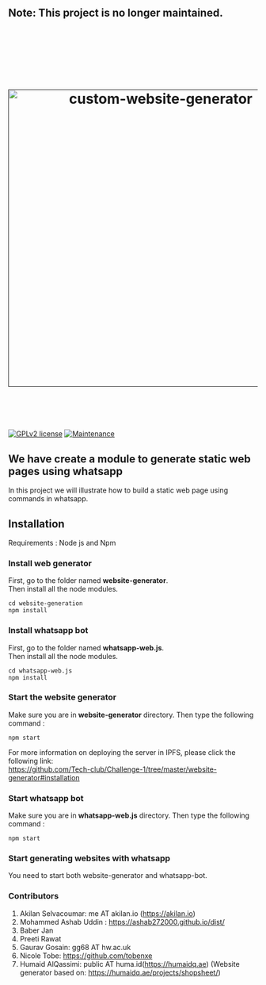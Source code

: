 ## Note: This project is no longer maintained. 
<h1 align="center">
  <br>
  <br>
  <br>
  <a href=""><img src="https://user-images.githubusercontent.com/55575735/123408904-9da0dd80-d5be-11eb-8cc5-7b68be61630d.png" alt="custom-website-generator" width="600"></a>
  <br>
  <br>
  <br>
</h1>



[![GPLv2 license](https://img.shields.io/badge/License-GPLv2-blue.svg)](http://perso.crans.org/besson/LICENSE.html)
[![Maintenance](https://img.shields.io/badge/Maintained%3F-yes-green.svg)](https://github.com/HWTechClub/Custom-Static-Website-Generator/graphs/commit-activity)

## We have create a module to generate static web pages using whatsapp 
In this project we will illustrate how to build a static web page using commands in whatsapp. 

## Installation
Requirements : Node js and Npm 

### Install web generator

First, go to the folder named **website-generator**.  
Then install all the node modules.
``` 
cd website-generation   
npm install
```

### Install whatsapp bot

First, go to the folder named **whatsapp-web.js**.  
Then install all the node modules.

``` 
cd whatsapp-web.js
npm install 
```

### Start the website generator
Make sure you are in **website-generator** directory. Then type the following command :
```
npm start
```
For more information on deploying the server in IPFS, please click the following link:  
https://github.com/Tech-club/Challenge-1/tree/master/website-generator#installation

### Start whatsapp bot

Make sure you are in **whatsapp-web.js** directory. Then type the following command :
```
npm start
```

### Start generating websites with whatsapp

You need to start both website-generator and whatsapp-bot.



### Contributors 
1. Akilan Selvacoumar: me AT akilan.io (https://akilan.io)
2. Mohammed Ashab Uddin : https://ashab272000.github.io/dist/
3. Baber Jan
4. Preeti Rawat
5. Gaurav Gosain: gg68 AT hw.ac.uk
6. Nicole Tobe: https://github.com/tobenxe
7. Humaid AlQassimi: public AT huma.id(https://humaidq.ae)
   (Website generator based on: https://humaidq.ae/projects/shopsheet/)

